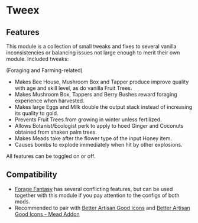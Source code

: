 # Tweex

## Features

This module is a collection of small tweaks and fixes to several vanilla inconsistencies or balancing issues not large enough to merit their own module.
Included tweaks:

(Foraging and Farming-related)
- Makes Bee House, Mushroom Box and Tapper produce improve quality with age and skill level, as do vanilla Fruit Trees.
- Makes Mushroom Box, Tappers and Berry Bushes reward foraging experience when harvested.
- Makes large Eggs and Milk double the output stack instead of increasing its quality to gold.
- Prevents Fruit Trees from growing in winter unless fertilized.
- Allows Botanist/Ecologist perk to apply to hoed Ginger and Coconuts obtained from shaken palm trees.
- Makes Meads take after the flower type of the input Honey item.
- Causes bombs to explode immediately when hit by other explosions.

All features can be toggled on or off.

## Compatibility

- [Forage Fantasy](https://www.nexusmods.com/stardewvalley/mods/7554) has several conflicting features, but can be used together with this module if you pay attention to the configs of both mods.
- Recommended to pair with [Better Artisan Good Icons](https://www.nexusmods.com/stardewvalley/mods/2080) and [Better Artisan Good Icons - Mead Addon](https://www.nexusmods.com/stardewvalley/mods/11911)
